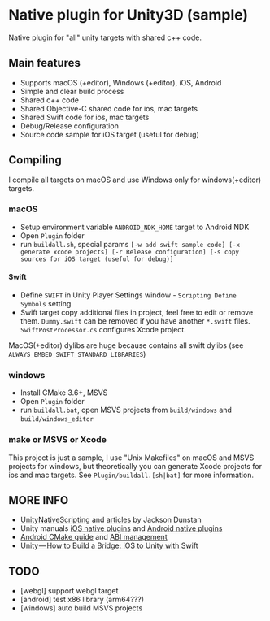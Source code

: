 # Native plugin for Unity3D (sample)

Native plugin for "all" unity targets with shared c++ code.

## Main features

- Supports macOS (+editor), Windows (+editor), iOS, Android
- Simple and clear build process
- Shared c++ code
- Shared Objective-C shared code for ios, mac targets
- Shared Swift code for ios, mac targets
- Debug/Release configuration
- Source code sample for iOS target (useful for debug)

## Compiling

I compile all targets on macOS and use Windows only for windows(+editor) targets. 

### macOS

- Setup environment variable `ANDROID_NDK_HOME` target to Android NDK
- Open `Plugin` folder
- run `buildall.sh`, special params `[-w add swift sample code] [-x generate xcode projects] [-r Release configuration] [-s copy sources for iOS target (useful for debug)]`

#### Swift

- Define `SWIFT` in Unity Player Settings window - `Scripting Define Symbols` setting
- Swift target copy additional files in project, feel free to edit or remove them. `Dummy.swift` can be removed if you have another `*.swift` files. `SwiftPostProcessor.cs` configures Xcode project.

MacOS(+editor) dylibs are huge because contains all swift dylibs (see `ALWAYS_EMBED_SWIFT_STANDARD_LIBRARIES`)

### windows

- Install CMake 3.6+, MSVS
- Open `Plugin` folder
- run `buildall.bat`, open MSVS projects from `build/windows` and `build/windows_editor`

### make or MSVS or Xcode

This project is just a sample, I use "Unix Makefiles" on macOS and MSVS projects for windows, but theoretically you can generate Xcode projects for ios and mac targets. See `Plugin/buildall.[sh|bat]` for more information.

## MORE INFO

- [UnityNativeScripting](https://github.com/jacksondunstan/UnityNativeScripting) and [articles](https://jacksondunstan.com/articles/3938) by Jackson Dunstan
- Unity manuals [iOS native plugins](https://docs.unity3d.com/Manual/PluginsForIOS.html) and [Android native plugins](https://docs.unity3d.com/Manual/AndroidNativePlugins.html)
- [Android CMake guide](https://developer.android.com/ndk/guides/cmake) and [ABI management](https://developer.android.com/ndk/guides/abis)
- [Unity — How to Build a Bridge: iOS to Unity with Swift](https://medium.com/@SoCohesive/unity-how-to-build-a-bridge-ios-to-unity-with-swift-f23653f6261)

## TODO

- [webgl] support webgl target
- [android] test x86 library (arm64???)
- [windows] auto build MSVS projects
